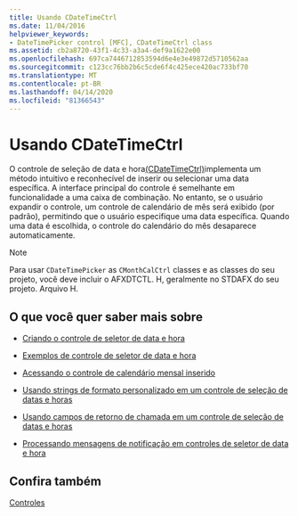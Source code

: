 ```yaml
---
title: Usando CDateTimeCtrl
ms.date: 11/04/2016
helpviewer_keywords:
- DateTimePicker control [MFC], CDateTimeCtrl class
ms.assetid: cb2a8720-43f1-4c33-a3a4-def9a1622e00
ms.openlocfilehash: 697ca7446712853594d6e4e3e49872d5710562aa
ms.sourcegitcommit: c123cc76bb2b6c5cde6f4c425ece420ac733bf70
ms.translationtype: MT
ms.contentlocale: pt-BR
ms.lasthandoff: 04/14/2020
ms.locfileid: "81366543"
---
```

# <a name="using-cdatetimectrl"></a>Usando CDateTimeCtrl

O controle de seleção de data e hora[(CDateTimeCtrl)](../mfc/reference/cdatetimectrl-class.md)implementa um método intuitivo e reconhecível de inserir ou selecionar uma data específica. A interface principal do controle é semelhante em funcionalidade a uma caixa de combinação. No entanto, se o usuário expandir o controle, um controle de calendário de mês será exibido (por padrão), permitindo que o usuário especifique uma data específica. Quando uma data é escolhida, o controle do calendário do mês desaparece automaticamente.

> [!NOTE]
> Para usar `CDateTimePicker` as `CMonthCalCtrl` classes e as classes do seu projeto, você deve incluir o AFXDTCTL. H, geralmente no STDAFX do seu projeto. Arquivo H.

## <a name="what-do-you-want-to-know-more-about"></a>O que você quer saber mais sobre

- [Criando o controle de seletor de data e hora](../mfc/creating-the-date-and-time-picker-control.md)

- [Exemplos de controle de seletor de data e hora](../mfc/date-and-time-picker-control-examples.md)

- [Acessando o controle de calendário mensal inserido](../mfc/accessing-the-embedded-month-calendar-control.md)

- [Usando strings de formato personalizado em um controle de seleção de datas e horas](../mfc/using-custom-format-strings-in-a-date-and-time-picker-control.md)

- [Usando campos de retorno de chamada em um controle de seleção de datas e horas](../mfc/using-callback-fields-in-a-date-and-time-picker-control.md)

- [Processando mensagens de notificação em controles de seletor de data e hora](../mfc/processing-notification-messages-in-date-and-time-picker-controls.md)

## <a name="see-also"></a>Confira também

[Controles](../mfc/controls-mfc.md)
